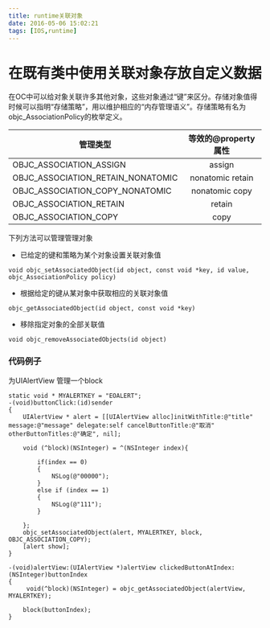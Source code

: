 ```yaml
---
title: runtime关联对象
date: 2016-05-06 15:02:21
tags: [IOS,runtime]
---
```




# 在既有类中使用关联对象存放自定义数据
在OC中可以给对象关联许多其他对象，这些对象通过“键”来区分。存储对象值得时候可以指明“存储策略”，用以维护相应的“内存管理语义”。存储策略有名为 objc_AssociationPolicy的枚举定义。

| 管理类型                   | 等效的@property属性 |
| ---|:--:|
| OBJC_ASSOCIATION_ASSIGN   | assign            |
| OBJC_ASSOCIATION_RETAIN_NONATOMIC     | nonatomic    retain  |
| OBJC_ASSOCIATION_COPY_NONATOMIC |   nonatomic copy    |
|OBJC_ASSOCIATION_RETAIN | retain |
|OBJC_ASSOCIATION_COPY|copy|


下列方法可以管理管理对象

* 已给定的键和策略为某个对象设置关联对象值

```
void objc_setAssociatedObject(id object, const void *key, id value, objc_AssociationPolicy policy)
```

* 根据给定的键从某对象中获取相应的关联对象值

```
objc_getAssociatedObject(id object, const void *key)
```
* 移除指定对象的全部关联值

```
void objc_removeAssociatedObjects(id object)
```

### 代码例子 
为UIAlertView 管理一个block

```
static void * MYALERTKEY = "EOALERT";
-(void)buttonClick:(id)sender
{
    UIAlertView * alert = [[UIAlertView alloc]initWithTitle:@"title" message:@"message" delegate:self cancelButtonTitle:@"取消" otherButtonTitles:@"确定", nil];
    
    void (^block)(NSInteger) = ^(NSInteger index){
        
        if(index == 0)
        {
            NSLog(@"00000");
        }
        else if (index == 1)
        {
            NSLog(@"111");
        }
        
    };
    objc_setAssociatedObject(alert, MYALERTKEY, block, OBJC_ASSOCIATION_COPY);
    [alert show];
}

-(void)alertView:(UIAlertView *)alertView clickedButtonAtIndex:(NSInteger)buttonIndex
{
     void(^block)(NSInteger) = objc_getAssociatedObject(alertView, MYALERTKEY);
    
    block(buttonIndex);
}
```